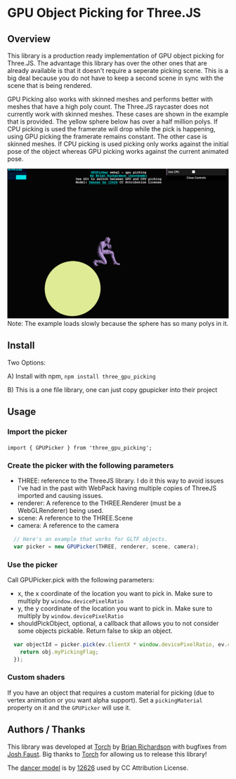 # GPU Object Picking for Three.JS

## Overview

This library is a production ready implementation of GPU object picking for Three.JS.  The advantage this library has over the other ones that are already available is that it doesn't require a seperate picking scene.  This is a big deal because you do not have to keep a second scene in sync with the scene that is being rendered.

GPU Picking also works with skinned meshes and performs better with meshes that have a high poly count.  The Three.JS raycaster does not currently work with skinned meshes.  These cases are shown in the example that is provided.  The yellow sphere below has over a half million polys.  If CPU picking is used the framerate will drop while the pick is happening, using GPU picking the framerate remains constant.  The other case is skinned meshes.  If CPU picking is used picking only works against the initial pose of the object whereas GPU picking works against the current animated pose.

![Picking Example](docs/example.png)
Note: The example loads slowly because the sphere has so many polys in it.

## Install

Two Options:

A) Install with npm, `npm install three_gpu_picking`

B) This is a one file library, one can just copy gpupicker into their project 

## Usage

### Import the picker

`import { GPUPicker } from 'three_gpu_picking';`

### Create the picker with the following parameters

* THREE: reference to the ThreeJS library.  I do it this way to avoid issues I've had in the past with WebPack having multiple copies of ThreeJS imported and causing issues.
* renderer: A reference to the THREE.Renderer (must be a WebGLRenderer) being used.
* scene: A reference to the THREE.Scene
* camera: A reference to the camera

```javascript
  // Here's an example that works for GLTF objects.
  var picker = new GPUPicker(THREE, renderer, scene, camera);
```

### Use the picker

Call GPUPicker.pick with the following parameters:

* x, the x coordinate of the location you want to pick in.  Make sure to multiply by `window.devicePixelRatio`
* y, the y coordinate of the location you want to pick in.  Make sure to multiply by `window.devicePixelRatio`
* shouldPickObject, optional, a callback that allows you to not consider some objects pickable.  Return false to skip an object.

```javascript
  var objectId = picker.pick(ev.clientX * window.devicePixelRatio, ev.clientY * window.devicePixelRatio, obj => {
    return obj.myPickingFlag;
  });
```

### Custom shaders

If you have an object that requires a custom material for picking (due to vertex animation or you want alpha support).  Set a `pickingMaterial` property on it and the `GPUPicker` will use it.

## Authors / Thanks

This library was developed at [Torch](https://torch.app) by [Brian Richardson](https://github.com/bzztbomb/) with bugfixes from [Josh Faust](https://github.com/jfaust).  Big thanks to [Torch](https://torch.app) for allowing us to release this library!

The [dancer model](https://sketchfab.com/3d-models/breakdanceanimation--0b5ac21a30e34c2f8011d57d9e017295) is by [12626](https://sketchfab.com/12626) used by CC Attribution License.
